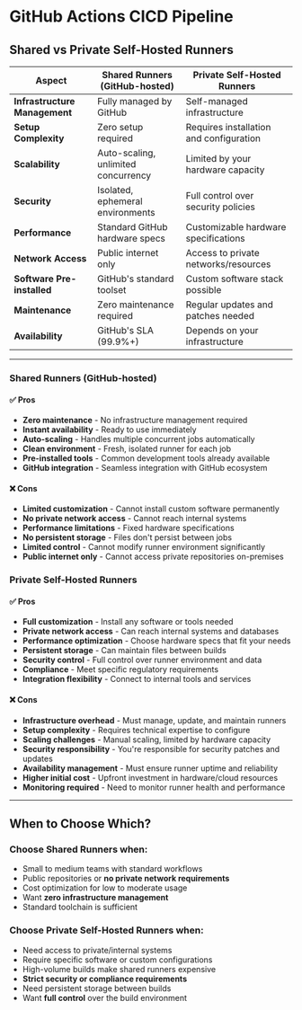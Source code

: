 # GitHub Actions CICD Pipeline

## Shared vs Private Self-Hosted Runners


| Aspect | Shared Runners (GitHub-hosted) | Private Self-Hosted Runners |
|--------|--------------------------------|------------------------------|
| **Infrastructure Management** | Fully managed by GitHub | Self-managed infrastructure |
| **Setup Complexity** | Zero setup required | Requires installation and configuration |
| **Scalability** | Auto-scaling, unlimited concurrency | Limited by your hardware capacity |
| **Security** | Isolated, ephemeral environments | Full control over security policies |
| **Performance** | Standard GitHub hardware specs | Customizable hardware specifications |
| **Network Access** | Public internet only | Access to private networks/resources |
| **Software Pre-installed** | GitHub's standard toolset | Custom software stack possible |
| **Maintenance** | Zero maintenance required | Regular updates and patches needed |
| **Availability** | GitHub's SLA (99.9%+) | Depends on your infrastructure |

<hr>

### Shared Runners (GitHub-hosted)

#### ✅ Pros
- **Zero maintenance** - No infrastructure management required
- **Instant availability** - Ready to use immediately
- **Auto-scaling** - Handles multiple concurrent jobs automatically
- **Clean environment** - Fresh, isolated runner for each job
- **Pre-installed tools** - Common development tools already available
- **GitHub integration** - Seamless integration with GitHub ecosystem

#### ❌ Cons
- **Limited customization** - Cannot install custom software permanently
- **No private network access** - Cannot reach internal systems
- **Performance limitations** - Fixed hardware specifications
- **No persistent storage** - Files don't persist between jobs
- **Limited control** - Cannot modify runner environment significantly
- **Public internet only** - Cannot access private repositories on-premises

### Private Self-Hosted Runners

#### ✅ Pros
- **Full customization** - Install any software or tools needed
- **Private network access** - Can reach internal systems and databases
- **Performance optimization** - Choose hardware specs that fit your needs
- **Persistent storage** - Can maintain files between builds
- **Security control** - Full control over runner environment and data
- **Compliance** - Meet specific regulatory requirements
- **Integration flexibility** - Connect to internal tools and services

#### ❌ Cons
- **Infrastructure overhead** - Must manage, update, and maintain runners
- **Setup complexity** - Requires technical expertise to configure
- **Scaling challenges** - Manual scaling, limited by hardware capacity
- **Security responsibility** - You're responsible for security patches and updates
- **Availability management** - Must ensure runner uptime and reliability
- **Higher initial cost** - Upfront investment in hardware/cloud resources
- **Monitoring required** - Need to monitor runner health and performance

<hr>

## When to Choose Which?

### Choose **Shared Runners** when:
- Small to medium teams with standard workflows
- Public repositories or **no private network requirements**
- Cost optimization for low to moderate usage
- Want **zero infrastructure management**
- Standard toolchain is sufficient

### Choose **Private Self-Hosted Runners** when:
- Need access to private/internal systems
- Require specific software or custom configurations
- High-volume builds make shared runners expensive
- **Strict security or compliance requirements**
- Need persistent storage between builds
- Want **full control** over the build environment